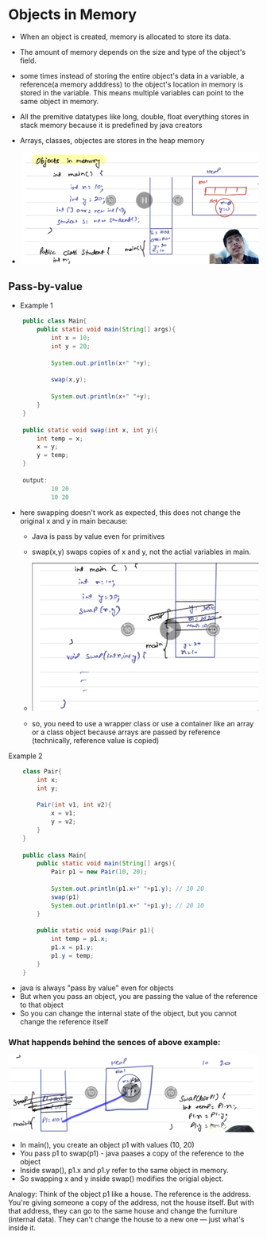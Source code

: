 # Objects in Memory 
- When an object is created, memory is allocated to store its data.
- The amount of memory depends on the size and type of the object's field.
- some times instead of storing the entire object's data in a variable, a reference(a memory adddress) to the object's location in memory is stored in the variable. This means multiple variables can point to the same object in memory.

- All the premitive datatypes like long, double, float everything stores in stack memory because it is predefined by java creators
- Arrays, classes, objectes are stores in the heap memory

- ![Objects_in_memory](./images/objects_in_memory.png)


## Pass-by-value 

- Example 1

```java
    public class Main{
        public static void main(String[] args){
            int x = 10;
            int y = 20;

            System.out.println(x+" "+y);

            swap(x,y);

            System.out.println(x+" "+y);
        }
    }

    public static void swap(int x, int y){
        int temp = x;
        x = y;
        y = temp;
    }

    output: 
            10 20 
            10 20 

```

- here swapping doesn't work as expected, this does not change the original x and y in main because:
    - Java is pass by value even for primitives 
    - swap(x,y) swaps copies of x and y, not the actial variables in main. 

    - ![Pass_by_value](./images/pass_by_value.png)

    - so, you need to use a wrapper class or use a container like an array or a class object because arrays are passed by reference (technically, reference value is copied)

Example 2

```java
    class Pair{
        int x;
        int y;

        Pair(int v1, int v2){
            x = v1;
            y = v2;
        }
    }

    public class Main{
        public static void main(String[] args){
            Pair p1 = new Pair(10, 20);

            System.out.println(p1.x+" "+p1.y); // 10 20 
            swap(p1)
            System.out.println(p1.x+" "+p1.y); // 20 10 
        }

        public static void swap(Pair p1){
            int temp = p1.x;
            p1.x = p1.y;
            p1.y = temp;
        }
    }
```

- java is always "pass by value" even for objects 
- But when you pass an object, you are passing the value of the reference to that object
- So you can change the internal state of the object, but you cannot change the reference itself

### What happends behind the sences of above example: 

![pass_by_value_of_reference](./images/pass_by_value_of_reference.png)

- In main(), you create an object p1 with values (10, 20)
- You pass p1 to swap(p1) - java paases a copy of the reference to the object 
- Inside swap(), p1.x and p1.y refer to the same object in memory.
- So swapping x and y inside swap() modifies the origial object. 

Analogy: 
Think of the object p1 like a house. The reference is the address.
You're giving someone a copy of the address, not the house itself.
But with that address, they can go to the same house and change the furniture (internal data).
They can't change the house to a new one — just what's inside it.